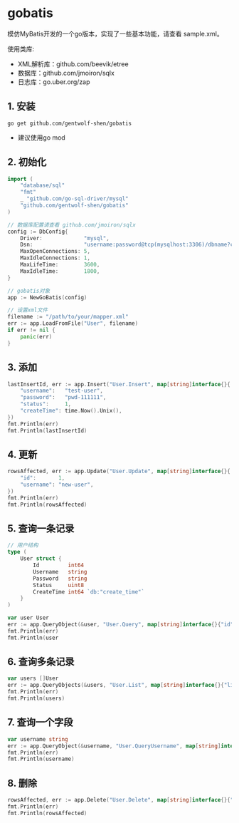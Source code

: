# gobatis 

模仿MyBatis开发的一个go版本，实现了一些基本功能，请查看 sample.xml。

使用类库:
* XML解析库：github.com/beevik/etree
* 数据库：github.com/jmoiron/sqlx
* 日志库：go.uber.org/zap

## 1. 安装

```shell script
go get github.com/gentwolf-shen/gobatis
```

* 建议使用go mod

## 2. 初始化
```go
import (
	"database/sql"
	"fmt"
	_ "github.com/go-sql-driver/mysql"
	"github.com/gentwolf-shen/gobatis"
)
```

```go
// 数据库配置请查看 github.com/jmoiron/sqlx
config := DbConfig{
    Driver:             "mysql",
    Dsn:                "username:password@tcp(mysqlhost:3306)/dbname?charset=utf8",
    MaxOpenConnections: 5,
    MaxIdleConnections: 1,
    MaxLifeTime:        3600,
    MaxIdleTime:        1800,
}

// gobatis对象
app := NewGoBatis(config)

// 设置xml文件
filename := "/path/to/your/mapper.xml"
err := app.LoadFromFile("User", filename)
if err != nil {
    panic(err)
}
```

## 3. 添加

```go
lastInsertId, err := app.Insert("User.Insert", map[string]interface{}{
    "username":   "test-user",
    "password":   "pwd-111111",
    "status":     1,
    "createTime": time.Now().Unix(),
})
fmt.Println(err)
fmt.Println(lastInsertId)
```

## 4. 更新

```go
rowsAffected, err := app.Update("User.Update", map[string]interface{}{
    "id":       1,
    "username": "new-user",
})
fmt.Println(err)
fmt.Println(rowsAffected)
```

## 5. 查询一条记录

```go
// 用户结构
type (
	User struct {
		Id         int64
		Username   string
		Password   string
		Status     uint8
		CreateTime int64 `db:"create_time"`
	}
)
```

```go
var user User
err := app.QueryObject(&user, "User.Query", map[string]interface{}{"id": 1})
fmt.Println(err)
fmt.Println(user
```

## 6. 查询多条记录

```go
var users []User
err := app.QueryObjects(&users, "User.List", map[string]interface{}{"limit": 10})
fmt.Println(err)
fmt.Println(users)
```

## 7. 查询一个字段

```go
var username string
err := app.QueryObject(&username, "User.QueryUsername", map[string]interface{}{"id": 1})
fmt.Println(err)
fmt.Println(username)
```

## 8. 删除

```go
rowsAffected, err := app.Delete("User.Delete", map[string]interface{}{"id": 1})
fmt.Println(err)
fmt.Println(rowsAffected)
```
